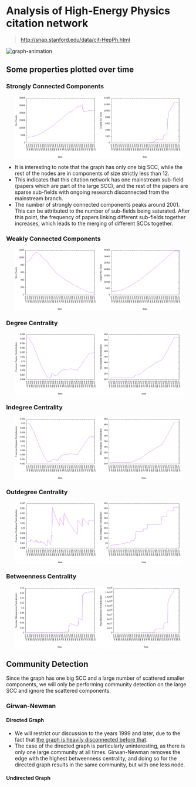 # Analysis of High-Energy Physics citation network
> http://snap.stanford.edu/data/cit-HepPh.html

![graph-animation](./graphs/output.gif)

## Some properties plotted over time

### Strongly Connected Components

<p align="middle">
  <img src="plots/scc_counts.png" align="middle" width="45%" />
  <img src="plots/largest_scc_sizes.png" align="middle" width="45%" />
</p>

- It is interesting to note that the graph has only one big SCC, while the rest
  of the nodes are in components of size strictly less than 12. 
- This indicates that this citation network has one mainstream sub-field
  (papers which are part of the large SCC), and the rest of the papers are
  sparse sub-fields with ongoing research disconnected from the mainstream
  branch.
- The number of strongly connected components peaks around 2001. This can be
  attributed to the number of sub-fields being saturated. After this point, the
  frequency of papers linking different sub-fields together increases, which
  leads to the merging of different SCCs together.

### Weakly Connected Components

<p align="middle">
  <img src="plots/wcc_counts.png" align="middle" width="45%" />
  <img src="plots/largest_wcc_sizes.png" align="middle" width="45%" />
</p>

### Degree Centrality

<p align="middle">
  <img src="plots/freeman_degree_centralization.png" align="middle" width="45%" />
  <img src="plots/max_degree_centralization.png" align="middle" width="45%" />
</p>

### Indegree Centrality

<p align="middle">
  <img src="plots/freeman_indegree_centralization.png" align="middle" width="45%" />
  <img src="plots/max_indegree_centralization.png" align="middle" width="45%" />
</p>

### Outdegree Centrality

<p align="middle">
  <img src="plots/freeman_outdegree_centralization.png" align="middle" width="45%" />
  <img src="plots/max_outdegree_centralization.png" align="middle" width="45%" />
</p>

### Betweenness Centrality

<p align="middle">
  <img src="plots/freeman_betweenness_centralization.png" align="middle" width="45%" />
  <img src="plots/max_betweenness_centralization.png" align="middle" width="45%" />
</p>

## Community Detection

Since the graph has one big SCC and a large number of scattered smaller
components, we will only be performing community detection on the large SCC and
ignore the scattered components.

### Girwan-Newman 

#### Directed Graph

- We will restrict our discussion to the years 1999 and later, due to the fact
  that [the graph is heavily disconnected before
  that](#strongly-connected-components).
- The case of the directed graph is particularly uninteresting, as there is
  only one large community at all times. Girwan-Newman removes the edge with
  the highest betweenness centrality, and doing so for the directed graph
  results in the same community, but with one less node.

#### Undirected Graph
